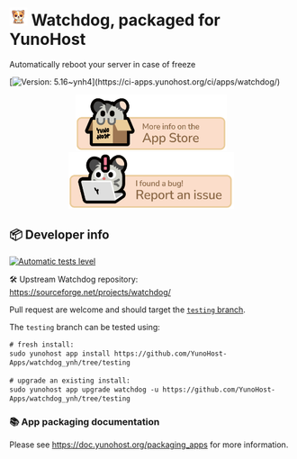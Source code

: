 <!--
N.B.: This README was automatically generated by <https://github.com/YunoHost/apps_tools/blob/main/readme_generator>
It shall NOT be edited by hand.
-->

<h1>
  <img src="https://raw.githubusercontent.com/YunoHost/apps/main/logos/watchdog.png" width="32px" alt="Logo of Watchdog">
  Watchdog, packaged for YunoHost
</h1>

Automatically reboot your server in case of freeze

[![Version: 5.16~ynh4](https://img.shields.io/badge/Version-5.16~ynh4-rgba(0,150,0,1)?style=for-the-badge)](https://ci-apps.yunohost.org/ci/apps/watchdog/)

<div align="center">
<a href="https://apps.yunohost.org/app/watchdog"><img height="100px" src="https://github.com/YunoHost/yunohost-artwork/raw/refs/heads/main/badges/neopossum-badges/badge_more_info_on_the_appstore.svg"/></a>
<a href="https://github.com/YunoHost-Apps/watchdog_ynh/issues"><img height="100px" src="https://github.com/YunoHost/yunohost-artwork/raw/refs/heads/main/badges/neopossum-badges/badge_report_an_issue.svg"/></a>
</div>

## 📦 Developer info

[![Automatic tests level](https://apps.yunohost.org/badge/cilevel/watchdog)](https://ci-apps.yunohost.org/ci/apps/watchdog/)

🛠️ Upstream Watchdog repository: <https://sourceforge.net/projects/watchdog/>

Pull request are welcome and should target the [`testing` branch](https://github.com/YunoHost-Apps/watchdog_ynh/tree/testing).

The `testing` branch can be tested using:
```
# fresh install:
sudo yunohost app install https://github.com/YunoHost-Apps/watchdog_ynh/tree/testing

# upgrade an existing install:
sudo yunohost app upgrade watchdog -u https://github.com/YunoHost-Apps/watchdog_ynh/tree/testing
```

### 📚 App packaging documentation

Please see <https://doc.yunohost.org/packaging_apps> for more information.